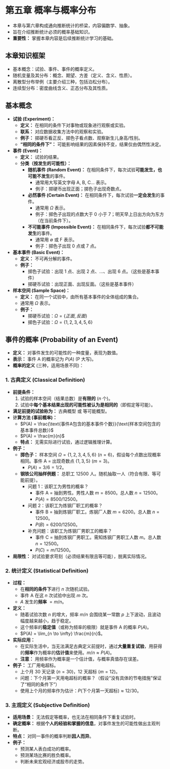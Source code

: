 # 第五章 概率与概率分布

* 本章与第六章构成通向推断统计的桥梁，内容偏数学、抽象。
* 旨在介绍推断统计必须的概率基础知识。
* **重要性：** 掌握本章内容是后续推断统计学习的基础。

## 本章知识框架

* 基本概念：试验、事件、事件的概率定义。
* 随机变量及其分布：概念、期望、方差（定义、含义、性质）。
* 离散型分布举例（主要介绍三种，包括泊松分布）。
* 连续型分布：密度曲线含义、正态分布及其性质。

## 基本概念

* **试验 (Experiment)：**
    * **定义：** 在相同的条件下对事物或现象进行观察或实验。
    * **联系：** 对应数据收集方法中的观察和实验。
    * **例子：** 掷硬币看正反、掷色子看点数、观察新生儿身高/性别。
    * **“相同的条件下”：** 可能影响结果的因素保持不变，结果仅由偶然性决定。
* **事件 (Event)：**
    * **定义：** 试验的结果。
    * **分类（按发生的可能性）：**
        * **随机事件 (Random Event)：** 在相同条件下，每次试验**可能发生，也可能不发生**的事件。
            * 通常用大写英文字母 A, B, C... 表示。
            * 例子：掷硬币出现正面；掷色子出现奇数点。
        * **必然事件 (Certain Event)：** 在相同条件下，每次试验**一定会发生**的事件。
            * 通常用 $\Omega$ 表示。
            * 例子：掷色子出现的点数大于 0 小于 7；明天早上日出方向为东方（在当前条件下）。
        * **不可能事件 (Impossible Event)：** 在相同条件下，每次试验**都不可能发生**的事件。
            * 通常用 $\emptyset$ 或 F 表示。
            * 例子：掷色子出现 0 点或 7 点。
* **基本事件 (Basic Event)：**
    * **定义：** 不可再分解的事件。
    * **例子：**
        * 掷色子试验：出现 1 点、出现 2 点、...、出现 6 点。（这些是基本事件）
        * 掷硬币试验：出现正面、出现反面。（这些是基本事件）
* **样本空间 (Sample Space)：**
    * **定义：** 在同一个试验中，由所有基本事件的全体组成的集合。
    * 通常用 $\Omega$ 表示。
    * **例子：**
        * 掷硬币试验：$\Omega = \{正面, 反面\}$
        * 掷色子试验：$\Omega = \{1, 2, 3, 4, 5, 6\}$

## 事件的概率 (Probability of an Event)

* **定义：** 对事件发生的可能性的一种度量，表现为数值。
* **表示：** 事件 A 的概率记为 $P(A)$ (P 大写)。
* **概率的定义** (三种，适用场景不同)：

### 1. 古典定义 (Classical Definition)

* **前提条件：**
    1.  试验的样本空间（结果总数）是**有限的** ($n$ 个)。
    2.  试验中**每个基本结果出现的可能性被认为是相同的**（即假定等可能）。
* **满足前提的试验称为：** 古典概型 或 等可能概型。
* **计算方法 (事前概率)：**
    * $P(A) = \frac{\text{事件A包含的基本事件个数}}{\text{样本空间包含的基本事件总数}}$
    * $P(A) = \frac{m}{n}$
    * **特点：** 无需实际进行试验，通过逻辑推理计算。
* **例子：**
    * **掷色子：** 样本空间 $\Omega = \{1, 2, 3, 4, 5, 6\}$ ($n=6$)，假设每个点数出现概率相同。事件 A = 出现奇数点 $\{1, 3, 5\}$ ($m=3$)。
        * $P(A) = 3/6 = 1/2$。
    * **钢铁公司抽样例题：** 总职工 12500 人。随机抽取一人（符合有限、等可能前提）。
        * 问题 1：该职工为男性的概率？
            * 事件 A = 抽到男性。男性人数 $m=8500$。总人数 $n=12500$。
            * $P(A) = 8500 / 12500$。
        * 问题 2：该职工为炼钢厂职工的概率？
            * 事件 B = 抽到炼钢厂职工。炼钢厂人数 $m=6200$。总人数 $n=12500$。
            * $P(B) = 6200 / 12500$。
        * 补充问题：该职工为炼钢厂男职工的概率？
            * 事件 C = 抽到炼钢厂男职工。需知炼钢厂男职工人数 $m$。总人数 $n=12500$。
            * $P(C) = m / 12500$。
* **局限性：** 对试验要求苛刻（必须结果有限且等可能），脱离实际情况。

### 2. 统计定义 (Statistical Definition)

* **过程：**
    * 在**相同的条件下**进行 $n$ 次随机试验。
    * 事件 A 在这 $n$ 次试验中出现 $m$ 次。
    * $A$ 发生的**频率** $= m/n$。
* **定义：**
    * 随着试验次数 $n$ 的增大，频率 $m/n$ 会围绕某一常数 $p$ 上下波动，且波动幅度越来越小，趋于稳定。
    * 这个频率的**稳定值**（或称为频率的极限）就是事件 A 的概率 $P(A)$。
    * $P(A) = \lim_{n \to \infty} \frac{m}{n}$。
* **实际应用：**
    * 在实际生活中，当无法满足古典定义前提时，通过**大量重复试验**，用获得的**频率**作为概率的**估计值**来使用。$m/n \approx P(A)$。
    * **注意：** 用频率作为概率是一个估计值，与概率真值存在误差。
* **例子：** 工厂用电超标。
    * 上个月 30 天记录 ($n=30$)，12 天超标 ($m=12$)。
    * 问题：下个月第一天用电超标的概率？（假设“没有具体的节电措施”保证了“相同的条件下”）
    * 使用上个月的频率作为估计：$P(\text{下个月第一天超标}) \approx 12/30$。

### 3. 主观定义 (Subjective Definition)

* **适用场景：** 无法假定等概率，也无法在相同条件下重复试验时。
* **确定概率：** 根据**个人的经验和掌握的信息**，对事件发生的可能性做出主观判断。
* **特点：** 对同一事件的概率判断**因人而异**。
* **例子：**
    * 预测某人表白成功的概率。
    * 预测某场比赛的胜负概率。
    * 判断未来宏观经济或股市的走势。